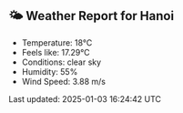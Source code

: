 <!-- WEATHER-START -->
## 🌤 Weather Report for Hanoi

- Temperature: 18°C
- Feels like: 17.29°C
- Conditions: clear sky
- Humidity: 55%
- Wind Speed: 3.88 m/s

Last updated: 2025-01-03 16:24:42 UTC
<!-- WEATHER-END -->
